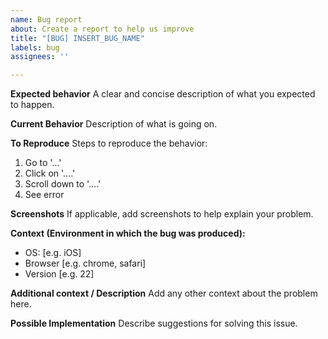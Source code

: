 ```yaml
---
name: Bug report
about: Create a report to help us improve
title: "[BUG] INSERT_BUG_NAME"
labels: bug
assignees: ''

---
```


**Expected behavior**
A clear and concise description of what you expected to happen.

**Current Behavior**
Description of what is going on.

**To Reproduce**
Steps to reproduce the behavior:
1. Go to '...'
2. Click on '....'
3. Scroll down to '....'
4. See error

**Screenshots**
If applicable, add screenshots to help explain your problem.

**Context (Environment in which the bug was produced):**
 - OS: [e.g. iOS]
 - Browser [e.g. chrome, safari]
 - Version [e.g. 22]

**Additional context / Description**
Add any other context about the problem here.

**Possible Implementation**
Describe suggestions for solving this issue.
